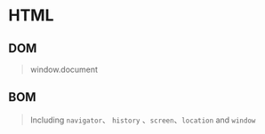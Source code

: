 # HTML

## DOM

> window.document

## BOM

> Including `navigator`、 `history` 、`screen`、`location` and `window`
